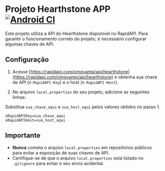 # Projeto Hearthstone APP [![Android CI](https://github.com/joavilati/HearthStoneApp/actions/workflows/main.yml/badge.svg?branch=master&event=push)](https://github.com/joavilati/HearthStoneApp/actions/workflows/main.yml)

Este projeto utiliza a API do Hearthstone disponível no RapidAPI. Para garantir o funcionamento correto do projeto, é necessário configurar algumas chaves de API.

## Configuração

1. Acesse [https://rapidapi.com/omgvamp/api/hearthstone](https://rapidapi.com/omgvamp/api/hearthstone) e obtenha sua chave de API (`X-RapidAPI-Key`) e o host (`X-RapidAPI-Host`).

2. No arquivo `local.properties` do seu projeto, adicione as seguintes linhas:

Substitua `sua_chave_aqui` e `sua_host_aqui` pelos valores obtidos no passo 1.

```properties
xRapidAPIKey=sua_chave_aqui
xRapidAPIHost=sua_host_aqui
```

## Importante

- **Nunca** cometa o arquivo `local.properties` em repositórios públicos para evitar a exposição de suas chaves de API.
- Certifique-se de que o arquivo `local.properties` está listado no `.gitignore` para evitar o seu envio acidental.
